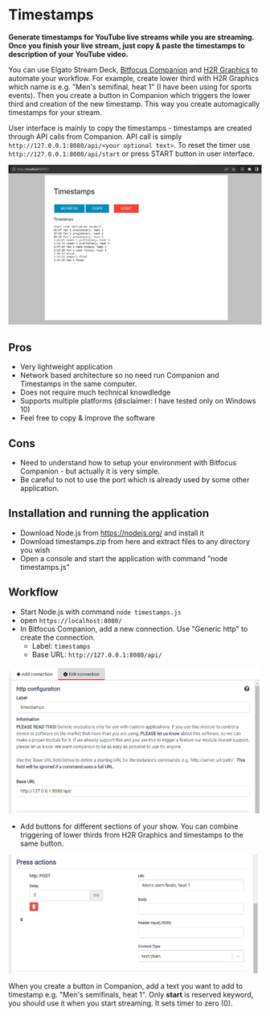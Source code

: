 # Timestamps
**Generate timestamps for YouTube live streams while you are streaming. Once you finish your live stream, just copy & paste the timestamps to description of your YouTube video.**

You can use Elgato Stream Deck, [Bitfocus Companion](https://bitfocus.io/companion) and [H2R Graphics](https://h2r.graphics/) to automate your workflow. For example, create lower third with H2R Graphics which name is e.g. "Men's semifinal, heat 1" (I have been using for sports events). Then you create a button in Companion which triggers the lower third and creation of the new timestamp. This way you create automagically timestamps for your stream.

User interface is mainly to copy the timestamps - timestamps are created through API calls from Companion. API call is simply `http://127.0.0.1:8080/api/<your optional text>`. To reset the timer use `http://127.0.0.1:8080/api/start` or press START button in user interface.

![User interface is very simple as content is created through the API](https://github.com/proalvo/timestamps/blob/main/images/timestamps.png)

## Pros
- Very lightweight application
- Network based architecture so no need run Companion and Timestamps in the same computer.
- Does not require much technical knowdledge
- Supports multiple platforms (disclaimer: I have tested only on Windows 10)
- Feel free to copy & improve the software

## Cons
- Need to understand how to setup your environment with Bitfocus Companion - but actually it is very simple.
- Be careful to not to use the port which is already used by some other application.

## Installation and running the application
- Download Node.js from https://nodejs.org/ and install it
- Download timestamps.zip from here and extract files to any directory you wish
- Open a console and start the application with command "node timestamps.js"
  
## Workflow
- Start Node.js with command ```node timestamps.js```
- open `https://localhost:8080/`
- In Bitfocus Companion, add a new connection. Use "Generic http" to create the connection.
  - Label: `timestamps`
  - Base URL: `http://127.0.0.1:8080/api/`
 
![alt text](https://github.com/proalvo/timestamps/blob/main/images/companion-http-connection.png?raw=true)
    
- Add buttons for different sections of your show. You can combine triggering of lower thirds from H2R Graphics and timestamps to the same button.

![alt text](https://github.com/proalvo/timestamps/blob/main/images/companion-press-action.png?raw=true)

When you create a button in Companion, add a text you want to add to timestamp e.g. "Men's semifinals, heat 1". Only **start** is reserved keyword, you should use it when you start streaming. It sets timer to zero (0).
